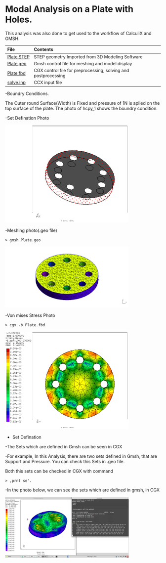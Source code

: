 # Modal Analysis on a Plate with Holes.

This analysis was also done to get used to the workflow of CalculiX and GMSH.

| File     | Contents       |
| :------- | :------------- |
| [Plate.STEP](Plate.STEP) | STEP geometry Imported from 3D Modeling Software |
| [Plate.geo](Plate.geo) | Gmsh control file for meshing and model display |
| [Plate.fbd](Plate.fbd) | CGX control file for preprocessing, solving and postprocessing |
| [solve.inp](solve.inp) | CCX input file |

-Boundry Conditions.

The Outer round Surface(Width) is Fixed and pressure of 1N is aplied on the top surface of the plate.
The photo of hcpy_1 shows the boundry condition.

-Set Defination Photo

<img src="Refs/sets.png" width="400" title="Boundary conditions">

-Meshing photo(.geo file)
```
> gmsh Plate.geo
```
<img src="Refs/gmshVT.png" width="400" title="Meshing">

-Von mises Stress Photo
```
> cgx -b Plate.fbd
```
<img src="Refs/se.png" width="400" title="Displacement">

* Set Defination

-The Sets which are defined in Gmsh can be seen in CGX

-For example, In this Analysis, there are two sets defined in Gmsh, that are Support and Pressure. You can check this Sets in .geo file.

 Both this sets can be checked in CGX with command 
 ```
 > ,prnt se'.
 ```

-In the photo below, we can see the sets which are defined in gmsh, in CGX

<img src="Refs/Sets-Modal.png" width="400" title="Sets">
